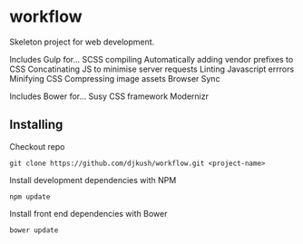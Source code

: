 # workflow

Skeleton project for web development.

Includes Gulp for...
SCSS compiling
Automatically adding vendor prefixes to CSS
Concatinating JS to minimise server requests
Linting Javascript errrors
Minifying CSS
Compressing image assets
Browser Sync

Includes Bower for...
Susy CSS framework
Modernizr

## Installing

Checkout repo
```
git clone https://github.com/djkush/workflow.git <project-name>
```
Install development dependencies with NPM
```
npm update
```
Install front end dependencies with Bower
```
bower update
```
